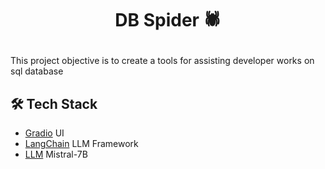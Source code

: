 # <p align="center">DB Spider 🕷️</p>

This project objective is to create a tools for assisting developer works on sql database
    
## 🛠️ Tech Stack
- [Gradio](https://www.gradio.app/guides/quickstart) UI
- [LangChain](https://www.langchain.com/) LLM Framework
- [LLM](https://mistral.ai/news/announcing-mistral-7b/) Mistral-7B
